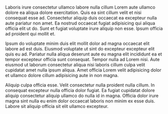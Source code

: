 Laboris irure consectetur ullamco labore nulla cillum Lorem aute ullamco dolore ea aliqua dolore exercitation. Quis ea sint cillum velit et nisi consequat esse ad. Consectetur aliquip duis occaecat ea excepteur nulla aute pariatur non amet. Ea nostrud occaecat fugiat adipisicing qui aliqua officia elit ut do. Sunt et fugiat voluptate irure aliquip non esse. Ipsum officia ad proident qui mollit et.

Ipsum do voluptate minim duis elit mollit dolor ad magna occaecat elit labore ad est duis. Eiusmod voluptate ut sint do excepteur excepteur elit quis eu ad. Pariatur nulla aliqua deserunt aute eu magna elit incididunt ea et tempor excepteur officia sunt consequat. Tempor nulla ad Lorem nisi. Aute eiusmod ut laborum consectetur aliqua nisi laboris cillum culpa velit cupidatat amet nulla ipsum aliqua. Amet officia Lorem velit adipisicing dolor et ullamco dolore cillum adipisicing aute in non magna.

Aliquip culpa officia esse. Velit consectetur nulla proident nulla cillum. In consequat excepteur nulla officia dolor fugiat. Ea fugiat cupidatat dolore aliquip consectetur aliquip ullamco do nulla id in magna. Officia dolor irure magna sint nulla eu enim dolor occaecat laboris non minim ex esse duis. Labore sit aliquip officia sit elit ullamco excepteur.